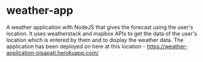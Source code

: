 # weather-app
A weather application with NodeJS that gives the forecast using the user's location.
It uses weatherstack and mapbox APIs to get the data of the user's location which is entered by them and to display the weather data.
The application has been deployed on here at this location - https://weather-application-pisapati.herokuapp.com/
